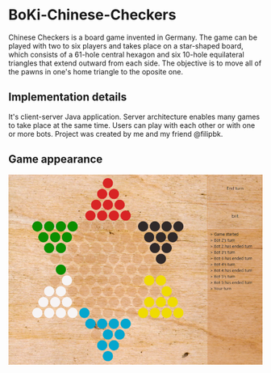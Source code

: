 # BoKi-Chinese-Checkers

Chinese Checkers is a board game invented in Germany. The game can be played with two to six players and takes place on a star-shaped board, which consists of a 61-hole central hexagon and six 10-hole equilateral triangles that extend outward from each side. The objective is to move all of the pawns in one's home triangle to the oposite one.

## Implementation details

It's client-server Java application. Server architecture enables many games to take place at the same time. Users can play with each other or with one or more bots.
Project was created by me and my friend @filipbk.

## Game appearance

<p align="center"><img title="game screen" src="https://github.com/MatCoder77/BoKi-Chinese-Checkers/blob/master/screen1.png?raw=true"></p>

